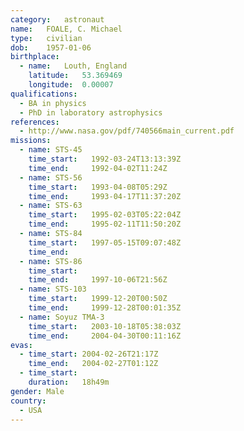 ```yaml
---
category:	astronaut
name:	FOALE, C. Michael
type:	civilian
dob:	1957-01-06
birthplace:
  - name:	Louth, England
    latitude:	53.369469
    longitude:	0.00007
qualifications:
  - BA in physics
  - PhD in laboratory astrophysics
references:
  - http://www.nasa.gov/pdf/740566main_current.pdf
missions:
  - name: STS-45
    time_start:   1992-03-24T13:13:39Z
    time_end:     1992-04-02T11:24Z
  - name: STS-56
    time_start:   1993-04-08T05:29Z
    time_end:     1993-04-17T11:37:20Z
  - name: STS-63
    time_start:   1995-02-03T05:22:04Z
    time_end:     1995-02-11T11:50:20Z
  - name: STS-84
    time_start:   1997-05-15T09:07:48Z
    time_end:     
  - name: STS-86
    time_start:   
    time_end:     1997-10-06T21:56Z
  - name: STS-103
    time_start:   1999-12-20T00:50Z
    time_end:     1999-12-28T00:01:35Z
  - name: Soyuz TMA-3
    time_start:   2003-10-18T05:38:03Z
    time_end:     2004-04-30T00:11:16Z
evas:
  - time_start: 2004-02-26T21:17Z
    time_end:   2004-02-27T01:12Z
  - time_start: 
    duration:   18h49m
gender:	Male
country:
  - USA
---
```

